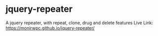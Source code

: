 # jquery-repeater
A jquery repeater, with repeat, clone, drug and delete features
Live Link: https://monirwpc.github.io/jquery-repeater/
